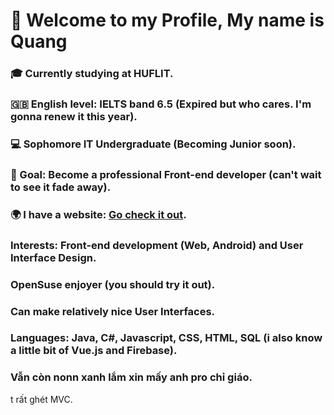 # 👋 Welcome to my Profile, My name is Quang
### 🎓 Currently studying at HUFLIT.
### 🇬🇧 English level: IELTS band 6.5 (Expired but who cares. I'm gonna renew it this year).
### 💻 Sophomore IT Undergraduate (Becoming Junior soon).
### 🏁 Goal: Become a professional Front-end developer (can't wait to see it fade away).
### 🌍 I have a website: [Go check it out](https://fowardslash.github.io).

### Interests: Front-end development (Web, Android) and User Interface Design.
### OpenSuse enjoyer (you should try it out).

### Can make relatively nice User Interfaces.
### Languages: Java, C#, Javascript, CSS, HTML, SQL (i also know a little bit of Vue.js and Firebase).

### Vẫn còn nonn xanh lắm xin mấy anh pro chỉ giáo.
t rất ghét MVC.
